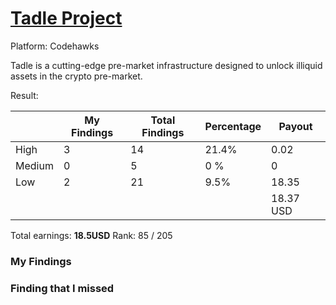 # [Tadle Project](https://codehawks.cyfrin.io/c/2024-08-tadle)

Platform: Codehawks

Tadle is a cutting-edge pre-market infrastructure designed to unlock illiquid assets in the crypto pre-market.

Result:

|  | My Findings | Total Findings | Percentage | Payout |
| --- | --- | --- | --- | --- |
| High | 3 | 14 | 21.4% | 0.02 |
| Medium | 0 | 5 | 0 % | 0 |
| Low | 2 | 21 | 9.5% | 18.35 |
|  |  |  |  | 18.37 USD |

Total earnings: **18.5USD**
Rank: 85 / 205

### My Findings


### Finding that I missed